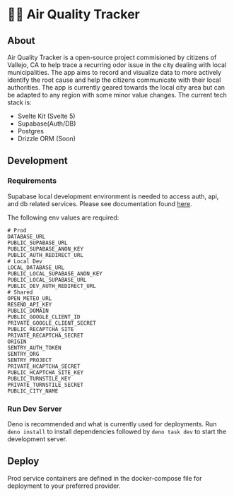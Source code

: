 # 👃💩 Air Quality Tracker

## About
Air Quality Tracker is a open-source project commisioned by citizens of Vallejo, CA to help trace
a recurring odor issue in the city dealing with local municipalities. The app aims to record and 
visualize data to more actively identify the root cause and help the citizens communicate with their
local authorities. The app is currently geared towards the local city area but can be adapted to any
region with some minor value changes. The current tech stack is: 
* Svelte Kit (Svelte 5) 
* Supabase(Auth/DB)
* Postgres 
* Drizzle ORM (Soon)



## Development
### Requirements
Supabase local development environment is needed to access auth, api, and db related services. Please see
documentation found [here](https://supabase.com/docs/guides/local-development/overview).

The following env values are required:
```
# Prod
DATABASE_URL
PUBLIC_SUPABASE_URL
PUBLIC_SUPABASE_ANON_KEY
PUBLIC_AUTH_REDIRECT_URL
# Local Dev
LOCAL_DATABASE_URL
PUBLIC_LOCAL_SUPABASE_ANON_KEY
PUBLIC_LOCAL_SUPABASE_URL
PUBLIC_DEV_AUTH_REDIRECT_URL
# Shared
OPEN_METEO_URL
RESEND_API_KEY
PUBLIC_DOMAIN
PUBLIC_GOOGLE_CLIENT_ID
PRIVATE_GOOGLE_CLIENT_SECRET
PUBLIC_RECAPTCHA_SITE
PRIVATE_RECAPTCHA_SECRET
ORIGIN
SENTRY_AUTH_TOKEN
SENTRY_ORG
SENTRY_PROJECT
PRIVATE_HCAPTCHA_SECRET
PUBLIC_HCAPTCHA_SITE_KEY
PUBLIC_TURNSTILE_KEY
PRIVATE_TURNSTILE_SECRET
PUBLIC_CITY_NAME
```

### Run Dev Server
Deno is recommended and what is currently used for deployments. Run `deno install` to install dependencies
followed by `deno task dev` to start the development server.

## Deploy
Prod service containers are defined in the docker-compose file for deployment to your preferred provider.